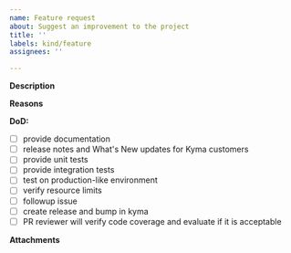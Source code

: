 ```yaml
---
name: Feature request
about: Suggest an improvement to the project
title: ''
labels: kind/feature
assignees: ''

---
```


<!-- Thank you for your contribution. Before you submit the issue:
1. Search open and closed issues for duplicates.
2. Read the contributing guidelines.
-->

**Description**

<!-- Provide a clear and concise description of the feature. -->

**Reasons**

<!-- Explain why we should add this feature. Provide use cases to illustrate its benefits. -->

**DoD:**
- [ ] provide documentation
- [ ] release notes and What's New updates for Kyma customers
- [ ] provide unit tests
- [ ] provide integration tests
- [ ] test on production-like environment
- [ ] verify resource limits
- [ ] followup issue
- [ ] create release and bump in kyma
- [ ] PR reviewer will verify code coverage and evaluate if it is acceptable

**Attachments**

<!-- Attach any files, links, code samples, or screenshots that will convince us to your idea. -->
